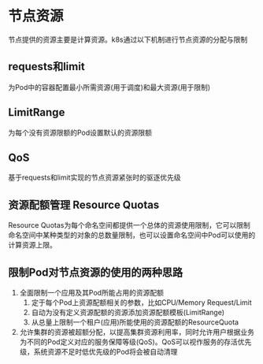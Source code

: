 # 节点资源
节点提供的资源主要是计算资源。k8s通过以下机制进行节点资源的分配与限制

## requests和limit
为Pod中的容器配置最小所需资源(用于调度)和最大资源(用于限制)

## LimitRange
为每个没有资源限额的Pod设置默认的资源限额

## QoS
基于requests和limit实现的节点资源紧张时的驱逐优先级

## 资源配额管理 Resource Quotas
Resource Quotas为每个命名空间都提供一个总体的资源使用限制，它可以限制命名空间中某种类型的对象的总数量限制，也可以设置命名空间中Pod可以使用的计算资源上限。

## 限制Pod对节点资源的使用的两种思路
1. 全面限制一个应用及其Pod所能占用的资源配额
   1. 定于每个Pod上资源配额相关的参数，比如CPU/Memory Request/Limit
   2. 自动为没有定义资源配额的资源添加资源配额模板(LimitRange)
   3. 从总量上限制一个租户(应用)所能使用的资源配额的ResourceQuota
2. 允许集群的资源被超额分配，以提高集群资源利用率，同时允许用户根据业务为不同的Pod定义对应的服务保障等级(QoS)。QoS可以视作服务的存活优先级，系统资源不足时低优先级的Pod将会被自动清理
